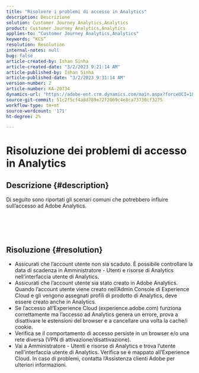 ```yaml
---
title: "Risolvere i problemi di accesso in Analytics"
description: Descrizione
solution: Customer Journey Analytics,Analytics
product: Customer Journey Analytics,Analytics
applies-to: "Customer Journey Analytics,Analytics"
keywords: “KCS”
resolution: Resolution
internal-notes: null
bug: false
article-created-by: Ishan Sinha
article-created-date: "3/2/2023 9:21:14 AM"
article-published-by: Ishan Sinha
article-published-date: "3/2/2023 9:31:14 AM"
version-number: 2
article-number: KA-20734
dynamics-url: "https://adobe-ent.crm.dynamics.com/main.aspx?forceUCI=1&pagetype=entityrecord&etn=knowledgearticle&id=09c77c8f-dbb8-ed11-83fe-6045bd0065f9"
source-git-commit: 51c2f5cf4a8d789e72f2869c4e8ca73730cf3275
workflow-type: tm+mt
source-wordcount: '171'
ht-degree: 2%

---
```


# Risoluzione dei problemi di accesso in Analytics

## Descrizione {#description}

Di seguito sono riportati gli scenari comuni che potrebbero influire sull’accesso ad Adobe Analytics.<br><br> <br><br> 

## Risoluzione {#resolution}


- Assicurati che l’account utente non sia scaduto. È possibile controllare la data di scadenza in Amministratore - Utenti e risorse di Analytics nell’interfaccia utente di Analytics.
- Assicurati che l’account utente sia stato creato in Adobe Analytics. Quando l’account utente viene creato nell’Admin Console di Experience Cloud e gli vengono assegnati profili di prodotto di Analytics, deve essere creato anche in Analytics.
- Se l’accesso all’Experience Cloud (experience.adobe.com) funziona correttamente ma l’accesso ad Analytics genera un errore, prova a disattivare le estensioni del browser e a cancellare una volta la cache/i cookie.
- Verifica se il comportamento di accesso persiste in un browser e/o una rete diversa (VPN di attivazione/disattivazione).
- Vai a Amministratore - Utenti e risorse di Analytics e trova l’utente nell’interfaccia utente di Analytics. Verifica se è mappato all’Experience Cloud. In caso di problemi, contatta l’Assistenza clienti Adobe per ulteriori informazioni.



